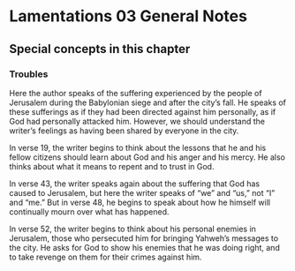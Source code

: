 # Lamentations 03 General Notes
## Special concepts in this chapter

### Troubles

Here the author speaks of the suffering experienced by the people of Jerusalem during the Babylonian siege and after the city’s fall. He speaks of these sufferings as if they had been directed against him personally, as if God had personally attacked him. However, we should understand the writer’s feelings as having been shared by everyone in the city.

In verse 19, the writer begins to think about the lessons that he and his fellow citizens should learn about God and his anger and his mercy. He also thinks about what it means to repent and to trust in God.

In verse 43, the writer speaks again about the suffering that God has caused to Jerusalem, but here the writer speaks of “we” and “us,” not “I” and “me.” But in verse 48, he begins to speak about how he himself will continually mourn over what has happened.

In verse 52, the writer begins to think about his personal enemies in Jerusalem, those who persecuted him for bringing Yahweh’s messages to the city. He asks for God to show his enemies that he was doing right, and to take revenge on them for their crimes against him.